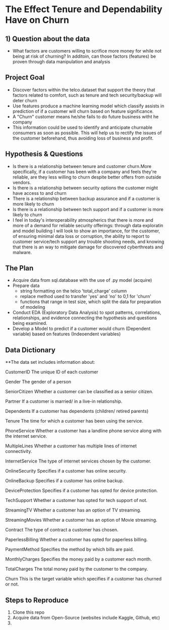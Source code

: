 # The Effect Tenure and Dependability Have on Churn

## 1) Question about the data
* What factors are customers willing to scrifice more money for while not being at risk of churning? In additoin, can those factors (features) be proven through data manipulation and analysis

## Project Goal
* Discover factors within the telco.dataset that support the theory that factors related to comfort, such as tenure and tech security/backup will deter churn
* Use features produce a machine learning model which classify assists in prediction of if a customer will churn based on feature significance.
* A "Churn" customer means he/she fails to do future business witht he company
* This information could be used to identify and anticipate churnable consumers as soon as possible. This will help us to rectify the issues of the customer beforehand, thus avoiding loss of business and profit.

## Hypothesis & Questions 
* Is there is a relationship between tenure and customer churn.More specifically, if a customer has been with a company and feels they're reliable, are they less willing to churn despite better offers from outside vendors.
* Is there is a relationship between security options the customer might have access to and churn
* There is a relationship between backup assurance and if a customer is more likely to churn
* Is there is a relationship between tech support and if a customer is more likely to churn
* I feel in today's interoperability atmospherics that there is more and more of a demand for reliable security offerings: through data exploratin and model building I will look to show an importance, for the customer, of ensuring minimal data loss or corruption, the ability to report to customer service/tech support any trouble shooting needs, and knowing that there is an way to mitigate damage for discovered cyberthreats and malware.


## The Plan
* Acquire data from sql.database with the use of .py model (acquire)
* Prepare data
    - string formatting on the telco 'total_charge' column
    - replace method used to transfer 'yes' and 'no' to 0,1 for 'churn'
    - functions that range in test size, which split the data for preparation of modeling
* Conduct EDA (Exploratory Data Analysis) to spot patterns, correlations, relationships, and evidence connecting the hypothesis and questions being examined.
* Develop a Model to predict if a customer would churn (Dependent variable) based on features (Indeoendent variables)

## Data Dictionary
  
**The data set includes information about:

CustomerID 	The unique ID of each customer

Gender 	The gender of a person

SeniorCitizen	Whether a customer can be classified as a senior citizen.

Partner 	If a customer is married/ in a live-in relationship.

Dependents	If a customer has dependents (children/ retired parents)

Tenure	The time for which a customer has been using the service.

PhoneService  	Whether a customer has a landline phone service along with the internet service.

MultipleLines	Whether a customer has multiple lines of internet connectivity.

InternetService 	The type of internet services chosen by the customer.

OnlineSecurity 	Specifies if a customer has online security.

OnlineBackup 	Specifies if a customer has online backup.

DeviceProtection 	Specifies if a customer has opted for device protection.

TechSupport 	Whether a customer has opted for tech support of not.

StreamingTV	Whether a customer has an option of TV streaming.

StreamingMovies 	Whether a customer has an option of Movie streaming.

Contract  	The type of contract a customer has chosen.

PaperlessBilling  	Whether a customer has opted for paperless billing.

PaymentMethod 	Specifies the method by which bills are paid.

MonthlyCharges 	Specifies the money paid by a customer each month.

TotalCharges 	The total money paid by the customer to the company.

Churn  	This is the target variable which specifies if a customer has churned or not.

## Steps to Reproduce
1. Clone this repo
2. Acquire data from Open-Source (websites include Kaggle, Github, etc)
3. 




















